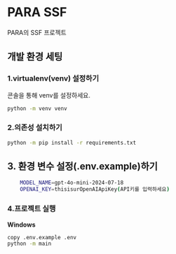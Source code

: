 
# PARA SSF

PARA의 SSF 프로젝트

## 개발 환경 세팅

### 1.virtualenv(venv) 설정하기  
콘솔을 통해 venv를 설정하세요.
 ```bash
python -m venv venv
```

### 2.의존성 설치하기

```bash
python -m pip install -r requirements.txt
```
## 3. 환경 변수 설정(.env.example)하기
```bash
    MODEL_NAME=gpt-4o-mini-2024-07-18
    OPENAI_KEY=thisisurOpenAIApiKey(API키를 입력하세요)
```

### 4.프로젝트 실행

**Windows**
```bash
copy .env.example .env
python -m main
```
